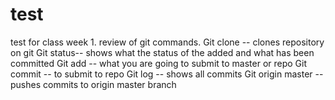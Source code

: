 # test
test for class week 1. review of git commands. 
Git clone -- clones repository on git
Git status-- shows what the status of the added and what has been committed
Git add -- what you are going to submit to master or repo
Git commit -- to submit to repo
Git log -- shows all commits
Git origin master -- pushes commits to origin master branch
